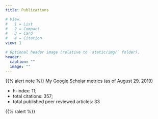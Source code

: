 ```yaml
---
title: Publications

# View.
#   1 = List
#   2 = Compact
#   3 = Card
#   4 = Citation
view: 1

# Optional header image (relative to `static/img/` folder).
header:
  caption: ""
  image: ""
---
```


{{% alert note %}}
[My Google Scholar](https://scholar.google.com/citations?user=DSWiT8wAAAAJ) metrics (as of August 29, 2019)

- h-index: 11;
- total citations: 357;
- total published peer reviewed articles: 33

{{% /alert %}}
